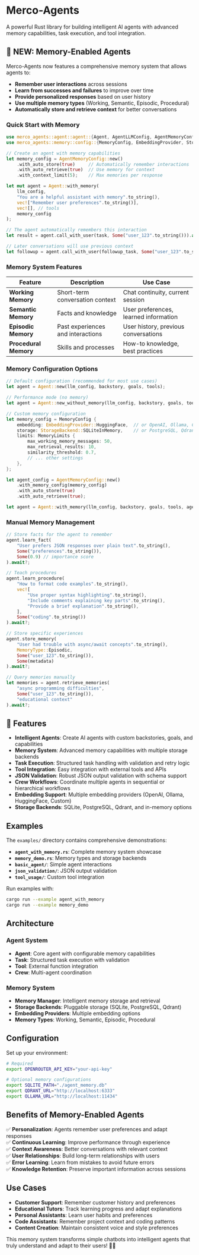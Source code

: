 # Merco-Agents

A powerful Rust library for building intelligent AI agents with advanced memory capabilities, task execution, and tool integration.

## 🧠 **NEW: Memory-Enabled Agents**

Merco-Agents now features a comprehensive memory system that allows agents to:

- **Remember user interactions** across sessions
- **Learn from successes and failures** to improve over time
- **Provide personalized responses** based on user history  
- **Use multiple memory types** (Working, Semantic, Episodic, Procedural)
- **Automatically store and retrieve context** for better conversations

### Quick Start with Memory

```rust
use merco_agents::agent::agent::{Agent, AgentLLMConfig, AgentMemoryConfig};
use merco_agents::memory::config::{MemoryConfig, EmbeddingProvider, StorageBackend};

// Create an agent with memory capabilities
let memory_config = AgentMemoryConfig::new()
    .with_auto_store(true)     // Automatically remember interactions
    .with_auto_retrieve(true)  // Use memory for context
    .with_context_limit(5);    // Max memories per response

let mut agent = Agent::with_memory(
    llm_config,
    "You are a helpful assistant with memory".to_string(),
    vec!["Remember user preferences".to_string()],
    vec![], // tools
    memory_config
);

// The agent automatically remembers this interaction
let result = agent.call_with_user(task, Some("user_123".to_string())).await?;

// Later conversations will use previous context
let followup = agent.call_with_user(followup_task, Some("user_123".to_string())).await?;
```

### Memory System Features

| Feature | Description | Use Case |
|---------|-------------|----------|
| **Working Memory** | Short-term conversation context | Chat continuity, current session |
| **Semantic Memory** | Facts and knowledge | User preferences, learned information |
| **Episodic Memory** | Past experiences and interactions | User history, previous conversations |
| **Procedural Memory** | Skills and processes | How-to knowledge, best practices |

### Memory Configuration Options

```rust
// Default configuration (recommended for most use cases)
let agent = Agent::new(llm_config, backstory, goals, tools);

// Performance mode (no memory)
let agent = Agent::new_without_memory(llm_config, backstory, goals, tools);

// Custom memory configuration
let memory_config = MemoryConfig {
    embedding: EmbeddingProvider::HuggingFace,  // or OpenAI, Ollama, Custom
    storage: StorageBackend::SQLiteInMemory,    // or PostgreSQL, Qdrant
    limits: MemoryLimits {
        max_working_memory_messages: 50,
        max_retrieval_results: 10,
        similarity_threshold: 0.7,
        // ... other settings
    },
};

let agent_config = AgentMemoryConfig::new()
    .with_memory_config(memory_config)
    .with_auto_store(true)
    .with_auto_retrieve(true);

let agent = Agent::with_memory(llm_config, backstory, goals, tools, agent_config);
```

### Manual Memory Management

```rust
// Store facts for the agent to remember
agent.learn_fact(
    "User prefers JSON responses over plain text".to_string(),
    Some("preferences".to_string()),
    Some(0.9) // importance score
).await?;

// Teach procedures
agent.learn_procedure(
    "How to format code examples".to_string(),
    vec![
        "Use proper syntax highlighting".to_string(),
        "Include comments explaining key parts".to_string(),
        "Provide a brief explanation".to_string(),
    ],
    Some("coding".to_string())
).await?;

// Store specific experiences
agent.store_memory(
    "User had trouble with async/await concepts".to_string(),
    MemoryType::Episodic,
    Some("user_123".to_string()),
    Some(metadata)
).await?;

// Query memories manually
let memories = agent.retrieve_memories(
    "async programming difficulties",
    Some("user_123".to_string()),
    "educational context"
).await?;
```

## 🚀 Features

- **Intelligent Agents**: Create AI agents with custom backstories, goals, and capabilities
- **Memory System**: Advanced memory capabilities with multiple storage backends
- **Task Execution**: Structured task handling with validation and retry logic
- **Tool Integration**: Easy integration with external tools and APIs
- **JSON Validation**: Robust JSON output validation with schema support
- **Crew Workflows**: Coordinate multiple agents in sequential or hierarchical workflows
- **Embedding Support**: Multiple embedding providers (OpenAI, Ollama, HuggingFace, Custom)
- **Storage Backends**: SQLite, PostgreSQL, Qdrant, and in-memory options

## Examples

The `examples/` directory contains comprehensive demonstrations:

- **`agent_with_memory.rs`**: Complete memory system showcase
- **`memory_demo.rs`**: Memory types and storage backends
- **`basic_agent/`**: Simple agent interactions  
- **`json_validation/`**: JSON output validation
- **`tool_usage/`**: Custom tool integration

Run examples with:
```bash
cargo run --example agent_with_memory
cargo run --example memory_demo
```

## Architecture

### Agent System
- **Agent**: Core agent with configurable memory capabilities
- **Task**: Structured task execution with validation
- **Tool**: External function integration
- **Crew**: Multi-agent coordination

### Memory System  
- **Memory Manager**: Intelligent memory storage and retrieval
- **Storage Backends**: Pluggable storage (SQLite, PostgreSQL, Qdrant)
- **Embedding Providers**: Multiple embedding options
- **Memory Types**: Working, Semantic, Episodic, Procedural

## Configuration

Set up your environment:

```bash
# Required
export OPENROUTER_API_KEY="your-api-key"

# Optional memory configurations
export SQLITE_PATH="./agent_memory.db"
export QDRANT_URL="http://localhost:6333" 
export OLLAMA_URL="http://localhost:11434"
```

## Benefits of Memory-Enabled Agents

✅ **Personalization**: Agents remember user preferences and adapt responses  
✅ **Continuous Learning**: Improve performance through experience  
✅ **Context Awareness**: Better conversations with relevant context  
✅ **User Relationships**: Build long-term relationships with users  
✅ **Error Learning**: Learn from mistakes to avoid future errors  
✅ **Knowledge Retention**: Preserve important information across sessions  

## Use Cases

- **Customer Support**: Remember customer history and preferences
- **Educational Tutors**: Track learning progress and adapt explanations  
- **Personal Assistants**: Learn user habits and preferences
- **Code Assistants**: Remember project context and coding patterns
- **Content Creation**: Maintain consistent voice and style preferences

This memory system transforms simple chatbots into intelligent agents that truly understand and adapt to their users! 🧠✨ 